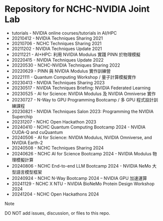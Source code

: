# Repository for NCHC-NVIDIA Joint Lab

 -  tutorials - NVIDIA online courses/tutorials in AI/HPC
 -  20210412 - NVIDIA Techniques Sharing 2021
 -  20210706 - NCHC Techniques Sharing 2021
 -  20211202 - NVIDIA Techniques Update 2021
 -  20211221 - AI+HPC: 利用 NVIDIA Modulus 實踐 PINN 於物理模擬
 -  20220415 - NVIDIA Techniques Update 2022
 -  20220530 - NCHC-NVIDIA Techniques Sharing 2022
 -  20220629 - PINN 與 NVIDIA Modulus 實作訓練營
 -  20221111 - Quantum Computing Workshop / 量子計算模擬實作
 -  20230413 - NVIDIA Techniques Sharing 2023
 -  20230517 - NVIDIA Techniques Briefing: NVIDIA Federated Learning
 -  20230525 - AI for Science: NVIDIA Modulus 及 NVIDIA Omniverse 實作
 -  20230727 - N-Way to GPU Programming Bootcamp / 多 GPU 程式設計訓練課程
 -  20230821 - NVIDIA Techniques Salon 2023: Programming the NVIDIA Superchip
 -  20231207 - NCHC Open Hackathon 2023
 -  20240410 - NCHC Quantum Computing Bootcamp 2024 - NVIDIA CUDA-Q and cuQuantum
 -  20240506 - AI for Science: NVIDIA Modulus, NVIDIA Omniverse, and NVIDIA Earth-2
 -  20240508 - NCHC Techniques Sharing 2024
 -  20240626 - NCHC AI for Science Bootcamp 2024 - NVIDIA Modulus 物理模擬計算
 -  20240806 - NCHC End-to-end LLM Bootcamp 2024 - NVIDIA NeMo 大型語言模型框架
 -  20240924 - NCHC N-Way Bootcamp 2024 – NVIDIA GPU 加速運算
 -  20241129 - NCHC X NTU - NVIDIA BioNeMo Protein Design Workshop 2024
 -  20241204 - NCHC Open Hackathons 2024

> [!NOTE]
> DO NOT add issues, discussion, or files to this repo.

<!--
  vim:ic noet norl wrap sw=8 ts=8 sts=8 ft=markdown:
  -->
